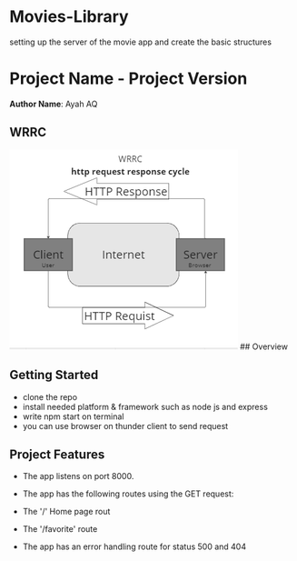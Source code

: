 # Movies-Library

setting up the server of the movie app and create the basic structures

# Project Name - Project Version

**Author Name**: Ayah AQ

## WRRC

<img src='./Img/WRRC.png'>
## Overview

## Getting Started

- clone the repo
- install needed platform & framework such as node js and express
- write npm start on terminal
- you can use browser on thunder client to send request

## Project Features
- The app listens on port 8000.

- The app has the following routes using the GET request:

- The '/' Home page rout
- The '/favorite' route
- The app has an error handling route for status 500 and 404
